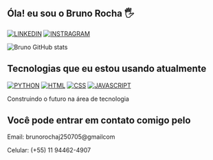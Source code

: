 ## Óla! eu sou o Bruno Rocha 🖐️

[![LINKEDIN](https://img.shields.io/badge/LinkedIn-0077B5?style=for-the-badge&logo=linkedin&logoColor=white)](https://www.linkedin.com/in/bruno-rocha-0b8057303/)
[![INSTRAGRAM](https://img.shields.io/badge/Instagram-E4405F?style=for-the-badge&logo=instagram&logoColor=white)](https://www.instagram.com/bruno.rdj/)


![Bruno GitHub stats](https://github-readme-stats.vercel.app/api?username=Bruno-rdj&show_icons=true&theme=dark)

## Tecnologias que eu estou usando atualmente

[![PYTHON](https://img.shields.io/badge/Python-3776AB?style=for-the-badge&logo=python&logoColor=white)]()
[![HTML](https://img.shields.io/badge/HTML-E34F26?style=for-the-badge&logo=html5&logoColor=white)]()
[![CSS](https://img.shields.io/badge/CSS-239120?&style=for-the-badge&logo=css3&logoColor=white)]()
[![JAVASCRIPT](https://img.shields.io/badge/JavaScript-323330?style=for-the-badge&logo=javascript&logoColor=F7DF1E)]()

Construindo o futuro na área de tecnologia

## Você pode entrar em contato comigo pelo

Email: brunorochaj250705@gmailcom

Celular: (+55) 11 94462-4907
